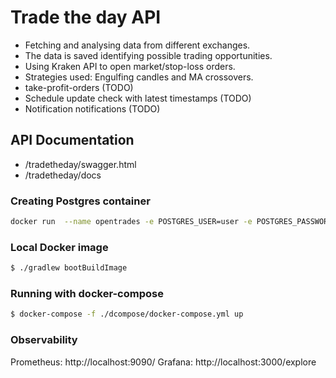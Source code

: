 # Trade the day API

- Fetching and analysing data from different exchanges.
- The data is saved identifying possible trading opportunities.
- Using Kraken API to open market/stop-loss orders.
- Strategies used: Engulfing candles and MA crossovers.
- take-profit-orders (TODO)
- Schedule update check with latest timestamps (TODO)
- Notification notifications (TODO)


## API Documentation
- /tradetheday/swagger.html
- /tradetheday/docs


### Creating Postgres container
```bash
docker run  --name opentrades -e POSTGRES_USER=user -e POSTGRES_PASSWORD=password -e POSTGRES_DB=opentrades -p 5432:5432  postgres:14.4
```

### Local Docker image
```bash
$ ./gradlew bootBuildImage
```


### Running with docker-compose
```bash
$ docker-compose -f ./dcompose/docker-compose.yml up
```

### Observability
Prometheus: http://localhost:9090/
Grafana: http://localhost:3000/explore

